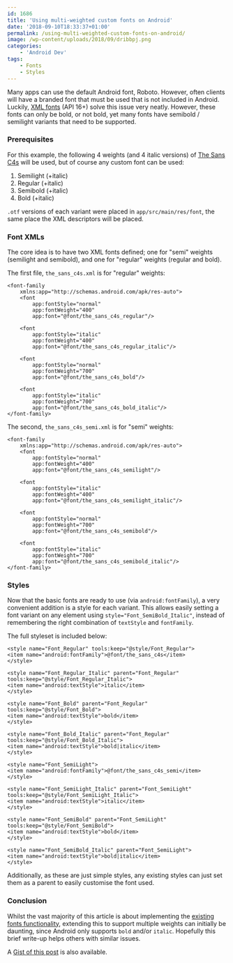 ```yaml
---
id: 1686
title: 'Using multi-weighted custom fonts on Android'
date: '2018-09-10T18:33:37+01:00'
permalink: /using-multi-weighted-custom-fonts-on-android/
image: /wp-content/uploads/2018/09/dribbpj.png
categories:
    - 'Android Dev'
tags:
    - Fonts
    - Styles
---
```


Many apps can use the default Android font, Roboto. However, often clients will have a branded font that must be used that is not included in Android. Luckily, [XML fonts](https://developer.android.com/guide/topics/ui/look-and-feel/fonts-in-xml) (API 16+) solve this issue very neatly. However, these fonts can only be bold, or not bold, yet many fonts have semibold / semilight variants that need to be supported.

### Prerequisites

For this example, the following 4 weights (and 4 italic versions) of [The Sans C4s](https://www.lucasfonts.com/fonts/thesans/thesans/overview/) will be used, but of course any custom font can be used:

1. Semilight (+italic)
2. Regular (+italic)
3. Semibold (+italic)
4. Bold (+italic)

`.otf` versions of each variant were placed in `app/src/main/res/font`, the same place the XML descriptors will be placed.

### Font XMLs

The core idea is to have two XML fonts defined; one for "semi" weights (semilight and semibold), and one for "regular" weights (regular and bold).

The first file, `the_sans_c4s.xml` is for "regular" weights:

```
<font-family
    xmlns:app="http://schemas.android.com/apk/res-auto">
    <font
        app:fontStyle="normal"
        app:fontWeight="400"
        app:font="@font/the_sans_c4s_regular"/>

    <font
        app:fontStyle="italic"
        app:fontWeight="400"
        app:font="@font/the_sans_c4s_regular_italic"/>

    <font
        app:fontStyle="normal"
        app:fontWeight="700"
        app:font="@font/the_sans_c4s_bold"/>

    <font
        app:fontStyle="italic"
        app:fontWeight="700"
        app:font="@font/the_sans_c4s_bold_italic"/>
</font-family>
```

The second, `the_sans_c4s_semi.xml` is for "semi" weights:

```
<font-family
    xmlns:app="http://schemas.android.com/apk/res-auto">
    <font
        app:fontStyle="normal"
        app:fontWeight="400"
        app:font="@font/the_sans_c4s_semilight"/>

    <font
        app:fontStyle="italic"
        app:fontWeight="400"
        app:font="@font/the_sans_c4s_semilight_italic"/>

    <font
        app:fontStyle="normal"
        app:fontWeight="700"
        app:font="@font/the_sans_c4s_semibold"/>

    <font
        app:fontStyle="italic"
        app:fontWeight="700"
        app:font="@font/the_sans_c4s_semibold_italic"/>
</font-family>
```

### Styles

Now that the basic fonts are ready to use (via `android:fontFamily`), a very convenient addition is a style for each variant. This allows easily setting a font variant on any element using `style="Font_SemiBold_Italic"`, instead of remembering the right combination of `textStyle` and `fontFamily`.

The full styleset is included below:

```
<style name="Font_Regular" tools:keep="@style/Font_Regular">
<item name="android:fontFamily">@font/the_sans_c4s</item>
</style>

<style name="Font_Regular_Italic" parent="Font_Regular" tools:keep="@style/Font_Regular_Italic">
<item name="android:textStyle">italic</item>
</style>

<style name="Font_Bold" parent="Font_Regular" tools:keep="@style/Font_Bold">
<item name="android:textStyle">bold</item>
</style>

<style name="Font_Bold_Italic" parent="Font_Regular" tools:keep="@style/Font_Bold_Italic">
<item name="android:textStyle">bold|italic</item>
</style>

<style name="Font_SemiLight">
<item name="android:fontFamily">@font/the_sans_c4s_semi</item>
</style>

<style name="Font_SemiLight_Italic" parent="Font_SemiLight" tools:keep="@style/Font_SemiLight_Italic">
<item name="android:textStyle">italic</item>
</style>

<style name="Font_SemiBold" parent="Font_SemiLight" tools:keep="@style/Font_SemiBold">
<item name="android:textStyle">bold</item>
</style>

<style name="Font_SemiBold_Italic" parent="Font_SemiLight">
<item name="android:textStyle">bold|italic</item>
</style>
```

Additionally, as these are just simple styles, any existing styles can just set them as a parent to easily customise the font used.

### Conclusion

Whilst the vast majority of this article is about implementing the [existing fonts functionality](https://developer.android.com/guide/topics/ui/look-and-feel/fonts-in-xml), extending this to support multiple weights can initially be daunting, since Android only supports `bold` and/or `italic`. Hopefully this brief write-up helps others with similar issues.

A [Gist of this post](https://gist.github.com/JakeSteam/d9ae8eb85e2c37da8d4648f118609418) is also available.